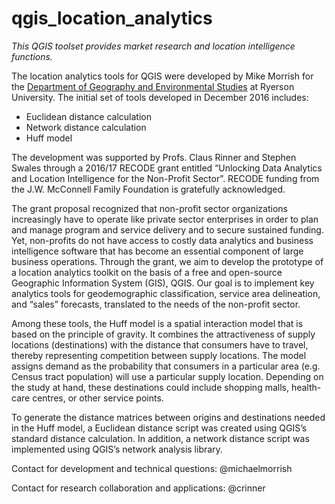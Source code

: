 # qgis_location_analytics

_This QGIS toolset provides market research and location intelligence functions._

The location analytics tools for QGIS were developed by Mike Morrish for the [Department of Geography and Environmental Studies](http://www.ryerson.ca/geography/) at Ryerson University. The initial set of tools developed in December 2016 includes: 
- Euclidean distance calculation
- Network distance calculation
- Huff model

The development was supported by Profs. Claus Rinner and Stephen Swales through a 2016/17 RECODE grant entitled “Unlocking Data Analytics and Location Intelligence for the Non-Profit Sector”. RECODE funding from the J.W. McConnell Family Foundation is gratefully acknowledged. 

The grant proposal recognized that non-profit sector organizations increasingly have to operate like private sector enterprises in order to plan and manage program and service delivery and to secure sustained funding. Yet, non-profits do not have access to costly data analytics and business intelligence software that has become an essential component of large business operations. Through the grant, we aim to develop the prototype of a location analytics toolkit on the basis of a free and open-source Geographic Information System (GIS), QGIS. Our goal is to implement key analytics tools for geodemographic classification, service area delineation, and “sales” forecasts, translated to the needs of the non-profit sector. 

Among these tools, the Huff model is a spatial interaction model that is based on the principle of gravity. It combines the attractiveness of supply locations (destinations) with the distance that consumers have to travel, thereby representing competition between supply locations. The model assigns demand as the probability that consumers in a particular area (e.g. Census tract population) will use a particular supply location. Depending on the study at hand, these destinations could include shopping malls, health-care centres, or other service points. 

To generate the distance matrices between origins and destinations needed in the Huff model, a Euclidean distance script was created using QGIS’s standard distance calculation. In addition, a network distance script was implemented using QGIS’s network analysis library. 

Contact for development and technical questions: @michaelmorrish

Contact for research collaboration and applications: @crinner
